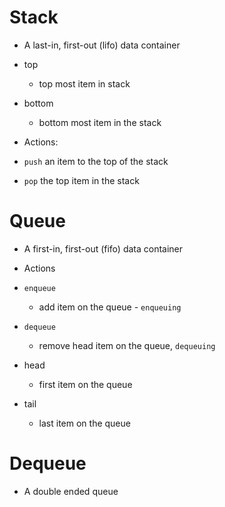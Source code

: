 # Stack

- A last-in, first-out (lifo) data container

- top

  - top most item in stack

- bottom

  - bottom most item in the stack

- Actions:
- `push` an item to the top of the stack
- `pop` the top item in the stack

# Queue

- A first-in, first-out (fifo) data container

- Actions
- `enqueue`

  - add item on the queue - `enqueuing`

- `dequeue`
  - remove head item on the queue, `dequeuing`
- head

  - first item on the queue

- tail
  - last item on the queue

# Dequeue

- A double ended queue
